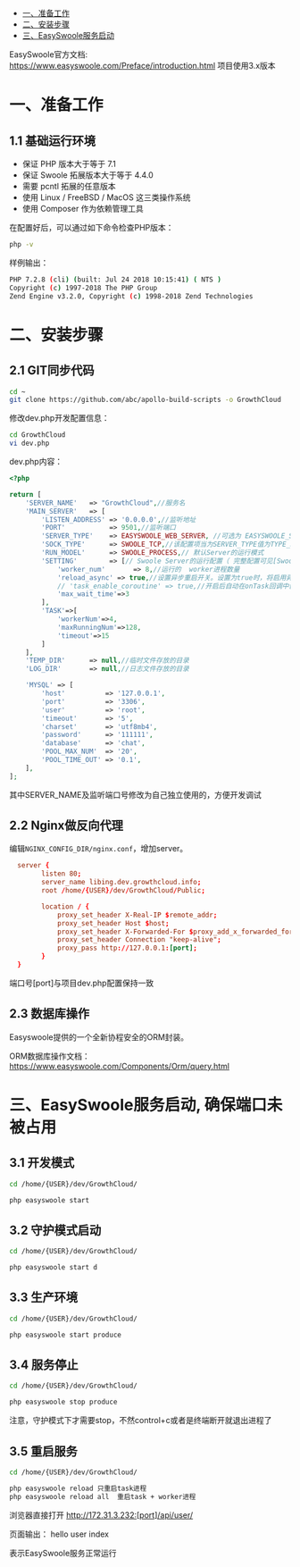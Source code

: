 * [一、准备工作](#%E4%B8%80%E5%87%86%E5%A4%87%E5%B7%A5%E4%BD%9C)
* [二、安装步骤](#%E4%BA%8C%E5%AE%89%E8%A3%85%E6%AD%A5%E9%AA%A4)
* [三、EasySwoole服务启动](#%E4%B8%89EasySwoole%E6%9C%8D%E5%8A%A1%E5%90%AF%E5%8A%A8%2C+%E7%A1%AE%E4%BF%9D%E7%AB%AF%E5%8F%A3%E6%9C%AA%E8%A2%AB%E5%8D%A0%E7%94%A8)

EasySwoole官方文档: https://www.easyswoole.com/Preface/introduction.html
项目使用3.x版本

# 一、准备工作
## 1.1 基础运行环境

* 保证 PHP 版本大于等于 7.1
* 保证 Swoole 拓展版本大于等于 4.4.0
* 需要 pcntl 拓展的任意版本
* 使用 Linux / FreeBSD / MacOS 这三类操作系统
* 使用 Composer 作为依赖管理工具


在配置好后，可以通过如下命令检查PHP版本：
```sh
php -v
```

样例输出：
```sh
PHP 7.2.8 (cli) (built: Jul 24 2018 10:15:41) ( NTS )
Copyright (c) 1997-2018 The PHP Group
Zend Engine v3.2.0, Copyright (c) 1998-2018 Zend Technologies
```

# 二、安装步骤
## 2.1 GIT同步代码
```sh
cd ~
git clone https://github.com/abc/apollo-build-scripts -o GrowthCloud
```



修改dev.php开发配置信息：
```sh
cd GrowthCloud
vi dev.php
```
dev.php内容：
```php
<?php

return [
    'SERVER_NAME'   => "GrowthCloud",//服务名
    'MAIN_SERVER'   => [
        'LISTEN_ADDRESS' => '0.0.0.0',//监听地址
        'PORT'           => 9501,//监听端口
        'SERVER_TYPE'    => EASYSWOOLE_WEB_SERVER, //可选为 EASYSWOOLE_SERVER  EASYSWOOLE_WEB_SERVER EASYSWOOLE_WEB_SOCKET_SERVER EASYSWOOLE_REDIS_SERVER
        'SOCK_TYPE'      => SWOOLE_TCP,//该配置项当为SERVER_TYPE值为TYPE_SERVER时有效
        'RUN_MODEL'      => SWOOLE_PROCESS,// 默认Server的运行模式
        'SETTING'        => [// Swoole Server的运行配置（ 完整配置可见[Swoole文档](https://wiki.swoole.com/wiki/page/274.html) ）
            'worker_num'       => 8,//运行的  worker进程数量
            'reload_async' => true,//设置异步重启开关。设置为true时，将启用异步安全重启特性，Worker进程会等待异步事件完成后再退出。
            // 'task_enable_coroutine' => true,//开启后自动在onTask回调中创建协程
            'max_wait_time'=>3
        ],
        'TASK'=>[
            'workerNum'=>4,
            'maxRunningNum'=>128,
            'timeout'=>15
        ]
    ],
    'TEMP_DIR'      => null,//临时文件存放的目录
    'LOG_DIR'       => null,//日志文件存放的目录

    'MYSQL' => [
        'host'          => '127.0.0.1',
        'port'          => '3306',
        'user'          => 'root',
        'timeout'       => '5',
        'charset'       => 'utf8mb4',
        'password'      => '111111',
        'database'      => 'chat',
        'POOL_MAX_NUM'  => '20',
        'POOL_TIME_OUT' => '0.1',
    ],
];
```
其中SERVER_NAME及监听端口号修改为自己独立使用的，方便开发调试

## 2.2 Nginx做反向代理

编辑`NGINX_CONFIG_DIR/nginx.conf`，增加server。
```conf
  server {
        listen 80;
        server_name libing.dev.growthcloud.info;
        root /home/{USER}/dev/GrowthCloud/Public;

        location / {
            proxy_set_header X-Real-IP $remote_addr;
            proxy_set_header Host $host;
            proxy_set_header X-Forwarded-For $proxy_add_x_forwarded_for;
            proxy_set_header Connection "keep-alive";
            proxy_pass http://127.0.0.1:[port];
        }
  }
```
端口号[port]与项目dev.php配置保持一致

## 2.3 数据库操作

Easyswoole提供的一个全新协程安全的ORM封装。

ORM数据库操作文档： https://www.easyswoole.com/Components/Orm/query.html



# 三、EasySwoole服务启动, 确保端口未被占用

## 3.1 开发模式

```sh
cd /home/{USER}/dev/GrowthCloud/

php easyswoole start

```

## 3.2 守护模式启动

```sh
cd /home/{USER}/dev/GrowthCloud/

php easyswoole start d

```
## 3.3 生产环境

```sh
cd /home/{USER}/dev/GrowthCloud/

php easyswoole start produce

```
## 3.4 服务停止

```sh
cd /home/{USER}/dev/GrowthCloud/

php easyswoole stop produce

```
注意，守护模式下才需要stop，不然control+c或者是终端断开就退出进程了


## 3.5 重启服务

```sh
cd /home/{USER}/dev/GrowthCloud/

php easyswoole reload 只重启task进程
php easyswoole reload all  重启task + worker进程

```
浏览器直接打开 http://172.31.3.232:[port]/api/user/

页面输出： hello user index

表示EasySwoole服务正常运行

